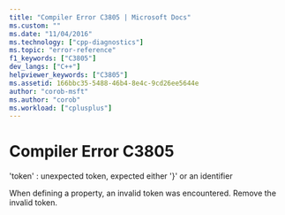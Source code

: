 ```yaml
---
title: "Compiler Error C3805 | Microsoft Docs"
ms.custom: ""
ms.date: "11/04/2016"
ms.technology: ["cpp-diagnostics"]
ms.topic: "error-reference"
f1_keywords: ["C3805"]
dev_langs: ["C++"]
helpviewer_keywords: ["C3805"]
ms.assetid: 166bbc35-5488-46b4-8e4c-9cd26ee5644e
author: "corob-msft"
ms.author: "corob"
ms.workload: ["cplusplus"]
---
```

# Compiler Error C3805
'token' : unexpected token, expected either '}' or an identifier  
  
 When defining a property, an invalid token was encountered. Remove the invalid token.